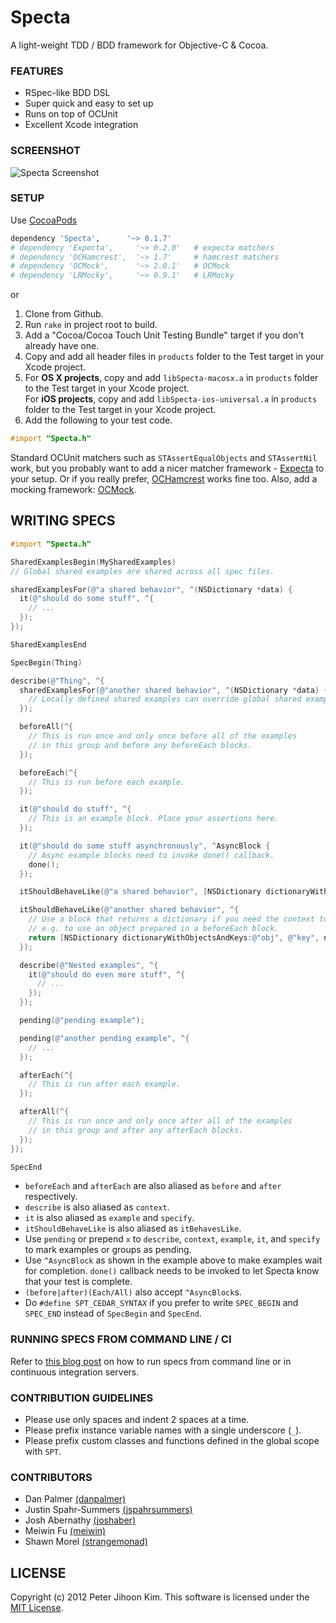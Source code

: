 # Specta

A light-weight TDD / BDD framework for Objective-C & Cocoa.

### FEATURES

* RSpec-like BDD DSL
* Super quick and easy to set up
* Runs on top of OCUnit
* Excellent Xcode integration

### SCREENSHOT

![Specta Screenshot](http://github.com/petejkim/stuff/raw/master/images/specta-screenshot.png)

### SETUP

Use [CocoaPods](http://github.com/CocoaPods/CocoaPods)

```ruby
dependency 'Specta',      '~> 0.1.7'
# dependency 'Expecta',     '~> 0.2.0'   # expecta matchers
# dependency 'OCHamcrest',  '~> 1.7'     # hamcrest matchers
# dependency 'OCMock',      '~> 2.0.1'   # OCMock
# dependency 'LRMocky',     '~> 0.9.1'   # LRMocky
```

or

1. Clone from Github.
2. Run `rake` in project root to build.
3. Add a "Cocoa/Cocoa Touch Unit Testing Bundle" target if you don't already have one.
4. Copy and add all header files in `products` folder to the Test target in your Xcode project.
5. For **OS X projects**, copy and add `libSpecta-macosx.a` in `products` folder to the Test target in your Xcode project.  
   For **iOS projects**, copy and add `libSpecta-ios-universal.a` in `products` folder to the Test target in your Xcode project.
6. Add the following to your test code.

```objective-c
#import "Specta.h"
```

Standard OCUnit matchers such as `STAssertEqualObjects` and `STAssertNil` work, but you probably want to add a nicer matcher framework - [Expecta](http://github.com/petejkim/expecta/) to your setup. Or if you really prefer, [OCHamcrest](https://github.com/jonreid/OCHamcrest) works fine too. Also, add a mocking framework: [OCMock](http://ocmock.org/).

## WRITING SPECS

```objective-c
#import "Specta.h"

SharedExamplesBegin(MySharedExamples)
// Global shared examples are shared across all spec files.

sharedExamplesFor(@"a shared behavior", ^(NSDictionary *data) {
  it(@"should do some stuff", ^{
    // ...
  });
});

SharedExamplesEnd

SpecBegin(Thing)

describe(@"Thing", ^{
  sharedExamplesFor(@"another shared behavior", ^(NSDictionary *data) {
    // Locally defined shared examples can override global shared examples within its scope.
  });

  beforeAll(^{
    // This is run once and only once before all of the examples
    // in this group and before any beforeEach blocks.
  });

  beforeEach(^{
    // This is run before each example.
  });

  it(@"should do stuff", ^{
    // This is an example block. Place your assertions here.
  });

  it(@"should do some stuff asynchronously", ^AsyncBlock {
    // Async example blocks need to invoke done() callback.
    done();
  });

  itShouldBehaveLike(@"a shared behavior", [NSDictionary dictionaryWithObjectsAndKeys:@"obj", @"key", nil]);

  itShouldBehaveLike(@"another shared behavior", ^{
    // Use a block that returns a dictionary if you need the context to be evaluated lazily,
    // e.g. to use an object prepared in a beforeEach block.
    return [NSDictionary dictionaryWithObjectsAndKeys:@"obj", @"key", nil];
  });

  describe(@"Nested examples", ^{
    it(@"should do even more stuff", ^{
      // ...
    });
  });

  pending(@"pending example");

  pending(@"another pending example", ^{
    // ...
  });

  afterEach(^{
    // This is run after each example.
  });

  afterAll(^{
    // This is run once and only once after all of the examples
    // in this group and after any afterEach blocks.
  });
});

SpecEnd
```

* `beforeEach` and `afterEach` are also aliased as `before` and `after` respectively.
* `describe` is also aliased as `context`.
* `it` is also aliased as `example` and `specify`.
* `itShouldBehaveLike` is also aliased as `itBehavesLike`.
* Use `pending` or prepend `x` to `describe`, `context`, `example`, `it`, and `specify` to mark examples or groups as pending.
* Use `^AsyncBlock` as shown in the example above to make examples wait for completion. `done()` callback needs to be invoked to let Specta know that your test is complete.
* `(before|after)(Each/All)` also accept `^AsyncBlock`s.
* Do `#define SPT_CEDAR_SYNTAX` if you prefer to write `SPEC_BEGIN` and `SPEC_END` instead of `SpecBegin` and `SpecEnd`.

### RUNNING SPECS FROM COMMAND LINE / CI

Refer to
[this blog post](http://www.raingrove.com/2012/03/28/running-ocunit-and-specta-tests-from-command-line.html)
on how to run specs from command line or in continuous integration
servers.

### CONTRIBUTION GUIDELINES

* Please use only spaces and indent 2 spaces at a time.
* Please prefix instance variable names with a single underscore (`_`).
* Please prefix custom classes and functions defined in the global scope with `SPT`.

### CONTRIBUTORS

* Dan Palmer [(danpalmer)](https://github.com/danpalmer)
* Justin Spahr-Summers [(jspahrsummers)](https://github.com/jspahrsummers)
* Josh Abernathy [(joshaber)](https://github.com/joshaber)
* Meiwin Fu [(meiwin)](https://github.com/meiwin)
* Shawn Morel [(strangemonad)](https://github.com/strangemonad)

## LICENSE

Copyright (c) 2012 Peter Jihoon Kim. This software is licensed under the [MIT License](http://github.com/petejkim/specta/raw/master/LICENSE).

